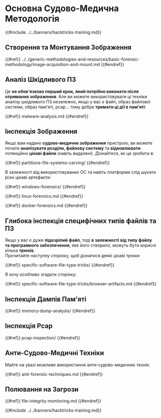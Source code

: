 # Основна Судово-Медична Методологія

{{#include ../../banners/hacktricks-training.md}}

## Створення та Монтування Зображення

{{#ref}}
../../generic-methodologies-and-resources/basic-forensic-methodology/image-acquisition-and-mount.md
{{#endref}}

## Аналіз Шкідливого ПЗ

Це **не обов'язково перший крок, який потрібно виконати після отримання зображення**. Але ви можете використовувати ці техніки аналізу шкідливого ПЗ незалежно, якщо у вас є файл, образ файлової системи, образ пам'яті, pcap... тому добре **тримати ці дії в пам'яті**:

{{#ref}}
malware-analysis.md
{{#endref}}

## Інспекція Зображення

Якщо вам надано **судово-медичне зображення** пристрою, ви можете почати **аналізувати розділи, файлову систему** та **відновлювати** потенційно **цікаві файли** (навіть видалені). Дізнайтеся, як це зробити в:

{{#ref}}
partitions-file-systems-carving/
{{#endref}}

В залежності від використовуваних ОС та навіть платформи слід шукати різні цікаві артефакти:

{{#ref}}
windows-forensics/
{{#endref}}

{{#ref}}
linux-forensics.md
{{#endref}}

{{#ref}}
docker-forensics.md
{{#endref}}

## Глибока інспекція специфічних типів файлів та ПЗ

Якщо у вас є дуже **підозрілий** **файл**, тоді **в залежності від типу файлу та програмного забезпечення**, яке його створило, можуть бути корисні кілька **трюків**.\
Прочитайте наступну сторінку, щоб дізнатися деякі цікаві трюки:

{{#ref}}
specific-software-file-type-tricks/
{{#endref}}

Я хочу особливо згадати сторінку:

{{#ref}}
specific-software-file-type-tricks/browser-artifacts.md
{{#endref}}

## Інспекція Дампів Пам'яті

{{#ref}}
memory-dump-analysis/
{{#endref}}

## Інспекція Pcap

{{#ref}}
pcap-inspection/
{{#endref}}

## **Анти-Судово-Медичні Техніки**

Майте на увазі можливе використання анти-судово-медичних технік:

{{#ref}}
anti-forensic-techniques.md
{{#endref}}

## Полювання на Загрози

{{#ref}}
file-integrity-monitoring.md
{{#endref}}

{{#include ../../banners/hacktricks-training.md}}
